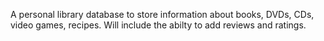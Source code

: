 A personal library database to store information about books, DVDs, CDs, video games, recipes. Will include the abilty to add reviews and ratings.